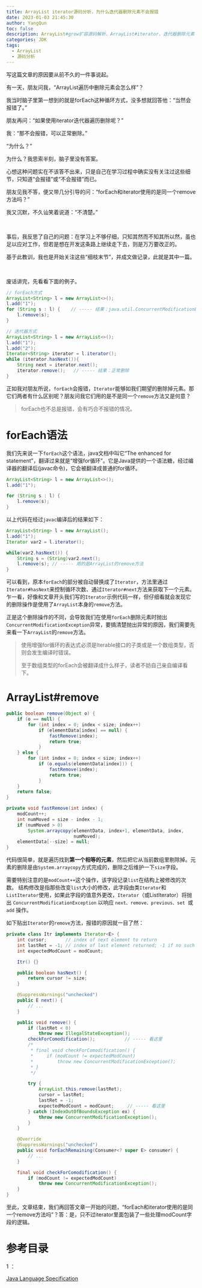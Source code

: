 ```yaml
---
title: ArrayList iterator源码分析，为什么迭代器删除元素不会报错
date: 2023-01-03 21:45:30
author: YangQun
toc: false
description: ArrayList#grow扩容源码解析、ArrayList#iterator、迭代器删除元素
categories: JDK
tags:
  - ArrayList
  - 源码分析
---
```


写这篇文章的原因要从前不久的一件事说起。

有一天，朋友问我，“ArrayList遍历中删除元素会怎么样”？

我当时脑子里第一想到的就是forEach这种循环方式，没多想就回答他：“当然会报错了。”

朋友再问：“如果使用iterator迭代器遍历删除呢？”

我：“那不会报错，可以正常删除。”

“为什么？”

为什么？我思索半刻，脑子里没有答案。

心想这种问题实在不该答不出来，只是自己在学习过程中确实没有关注过这些细节，只知道“会报错”或“不会报错”而已。

朋友见我不答，便又带几分引导的问：“forEach和iterator使用的是同一个remove方法吗？”

我又沉默，不久讪笑着说道：“不清楚。”

</br>

事后，我反思了自己的问题：在学习上不够仔细，只知其然而不知其所以然，虽也足以应对工作，但若是想在开发这条路上继续走下去，则是万万要改正的。

基于此教训，我也是开始关注这些“细枝末节”，并成文做记录，此就是其中一篇。

</br>

废话讲完，先看看下面的例子。

```java
// forEach方式
ArrayList<String> l = new ArrayList<>();
l.add("1");
for (String s : l) {    // ----- 结果：java.util.ConcurrentModificationException
    l.remove(s);
}

// 迭代器方式
ArrayList<String> l = new ArrayList<>();
l.add("1");
l.add("2");
Iterator<String> iterator = l.iterator();
while (iterator.hasNext()){
    String next = iterator.next();
    iterator.remove();   // ----- 结果：正常删除
}
```

正如我对朋友所说，`forEach`会报错，`Iterator`能够如我们期望的删除掉元素。那它们两者有什么区别呢？朋友问我它们用的是不是同一个`remove`方法又是何意？

> forEach也不总是报错，会有巧合不报错的情况。

# forEach语法

我们先来说一下`forEach`这个语法，java文档中叫它“The enhanced for statement”，翻译过来就是“增强for循环”。它是Java提供的一个语法糖，经过编译器的翻译后(javac命令)，它会被翻译成普通的for循环。

```java
ArrayList<String> l = new ArrayList<>();
l.add("1");

for (String s : l) {
    l.remove(s);
}
```

以上代码在经过`javac`编译后的结果如下：

```JAVA
ArrayList<String> l = new ArrayList();
l.add("1");
Iterator var2 = l.iterator();

while(var2.hasNext()) {
    String s = (String)var2.next();
    l.remove(s); // ----- 用的是ArrayList的remove方法
}
```

可以看到，原本`forEach`的部分被自动替换成了`Iterator`，方法里通过`Iterator#hasNext`来控制循环次数、通过`Iterator#next`方法来获取下一个元素。乍一看，好像和文章开头我们写的`Iterator`示例代码一样，但仔细看就会发现它的删除操作是使用了`ArrayList`本身的`remove`方法。

正是这个删除操作的不同，会导致我们在使用`forEach`删除元素时抛出`ConcurrentModificationException`异常，要搞清楚抛出异常的原因，我们需要先来看一下`ArrayList`的`remove`方法。

> 使用增强for循环的表达式必须是Iterable接口的子类或是一个数组类型，否则会发生编译时错误。
>
> 至于数组类型的forEach会被翻译成什么样子，读者不妨自己亲自编译看下。

# ArrayList#remove

```java
public boolean remove(Object o) {
    if (o == null) {
        for (int index = 0; index < size; index++)
            if (elementData[index] == null) {
                fastRemove(index);
                return true;
            }
    } else {
        for (int index = 0; index < size; index++)
            if (o.equals(elementData[index])) {
                fastRemove(index);
                return true;
            }
    }
    return false;
}

private void fastRemove(int index) {
    modCount++;
    int numMoved = size - index - 1;
    if (numMoved > 0)
        System.arraycopy(elementData, index+1, elementData, index,
                         numMoved);
    elementData[--size] = null;
}
```

代码很简单，就是遍历找到**第一个相等的元素**，然后把它从当前数组里剔除掉。元素的删除是由`System.arraycopy`方式完成的，删除之后维护一下`size`字段。

需要特别注意的是`modCount++`这个操作，该字段记录`list`在结构上被修改的次数。 结构修改是指那些改变`list`大小的修改，此字段由类`Iterator`和`ListIterator`使用，如果此字段的值意外更改，`Iterator`（或ListIterator）将抛出 `ConcurrentModificationException` 以响应 `next、remove、previous、set `或 `add` 操作。

如下贴出`Iterator`的`remove`方法，报错的原因就一目了然：

```java
private class Itr implements Iterator<E> {
    int cursor;       // index of next element to return
    int lastRet = -1; // index of last element returned; -1 if no such
    int expectedModCount = modCount;

    Itr() {}

    public boolean hasNext() {
        return cursor != size;
    }

    @SuppressWarnings("unchecked")
    public E next() {
        // ...
    }

    public void remove() {
        if (lastRet < 0)
            throw new IllegalStateException();
        checkForComodification();           // ----- 看这里
        /*
         * final void checkForComodification() {
         *     if (modCount != expectedModCount)
         *         throw new ConcurrentModificationException();
         * }
         */

        try {
            ArrayList.this.remove(lastRet);
            cursor = lastRet;
            lastRet = -1;
            expectedModCount = modCount;     // ----- 看这里
        } catch (IndexOutOfBoundsException ex) {
            throw new ConcurrentModificationException();
        }
    }

    @Override
    @SuppressWarnings("unchecked")
    public void forEachRemaining(Consumer<? super E> consumer) {
        // ...
    }

    final void checkForComodification() {
        if (modCount != expectedModCount)
            throw new ConcurrentModificationException();
    }
}
```

至此，文章结束，我们再回答文章一开始的问题，“forEach和iterator使用的是同一个remove方法吗”？答：是，只不过iterator里面包装了一些处理modCount字段的逻辑。



# 参考目录

1 ：

[Java Language Specification](https://docs.oracle.com/javase/specs/jls/se8/html/jls-14.html#jls-14.14.2)
